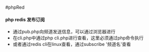 #phpRed
#### php redis 发布订阅

- 通过pub.php向频道发送信息，可以通过浏览器进行
- 在cli.php中通过php cli.php进行查看，这里必须通过php命令执行
- 或者通过redis cli在linux查看，通过subscribe '频道名'查看
